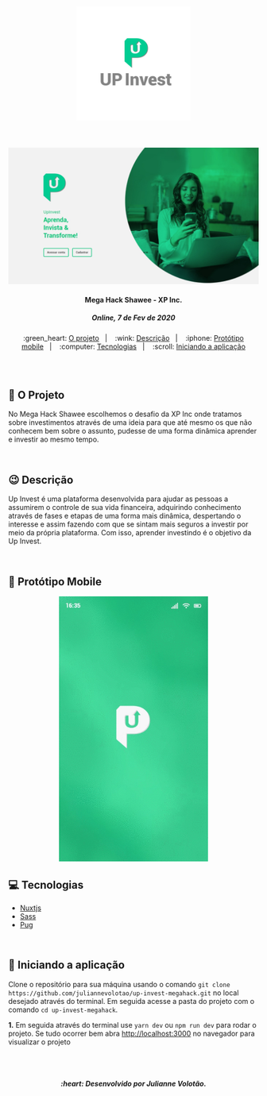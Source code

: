 <h2 align="center">
    <img alt="UP Invest" src=".github/LogoName.png" width="230px" />
</h2>

<br>

<p align="center">
    <img alt="Aplicação Up invest" src=".github/TelaWeb.jpeg" >
</p>

<h4 align="center">
  Mega Hack Shawee - XP Inc. 
</h4>
<h5 align="center">
  Online, 7 de Fev de 2020
</h5>

<p align="center">
  :green_heart: <a href="#green_heart-o-projeto">O projeto</a>&nbsp;&nbsp;&nbsp;|&nbsp;&nbsp;&nbsp;
  :wink: <a href="#wink-descrição">Descrição</a>&nbsp;&nbsp;&nbsp;|&nbsp;&nbsp;&nbsp;
  :iphone: <a href="#iphone-protótipo-mobile">Protótipo mobile</a>&nbsp;&nbsp;&nbsp;|&nbsp;&nbsp;&nbsp;
  :computer: <a href="#computer-tecnologias">Tecnologias</a>&nbsp;&nbsp;&nbsp;|&nbsp;&nbsp;&nbsp;
  :scroll: <a href="#scroll-iniciando-a-aplicação"> Iniciando a aplicação </a>
</p>

<br>
<br>

## :green_heart: O Projeto

No Mega Hack Shawee escolhemos o desafio da XP Inc onde tratamos sobre investimentos através de uma ideia para que até mesmo os que não conhecem bem sobre o assunto, pudesse de uma forma dinâmica aprender e investir ao mesmo tempo.

<br>

## :wink: Descrição

Up Invest é uma plataforma desenvolvida para ajudar as pessoas a assumirem o controle de sua vida financeira, adquirindo conhecimento através de fases e etapas de uma forma mais dinâmica, despertando o interesse e assim fazendo com que se sintam mais seguros a investir por meio da própria plataforma. Com isso, aprender investindo é o objetivo da Up Invest.

<br>
   
## :iphone: Protótipo Mobile
<p align="center">
    <img alt="Aplicação Up invest" src=".github/telas.gif" width="300px" >
</p>

## :computer: Tecnologias
- [Nuxtjs](https://nuxtjs.org/)
- [Sass](https://sass-lang.com/)
- [Pug](https://pugjs.org/api/getting-started.html)

<br>

## :scroll: Iniciando a aplicação

Clone o repositório para sua máquina usando o comando `git clone https://github.com/juliannevolotao/up-invest-megahack.git` no local desejado através do terminal. Em seguida acesse a pasta do projeto com o comando `cd up-invest-megahack`.

**1.** Em seguida através do terminal use `yarn dev` ou `npm run dev` para rodar o projeto. Se tudo ocorrer bem abra [http://localhost:3000](http://localhost:3000) no navegador para visualizar o projeto

<br>
<br>

<h5 align="center">
  :heart: Desenvolvido por Julianne Volotão.
</h5>

<br>
<br>
